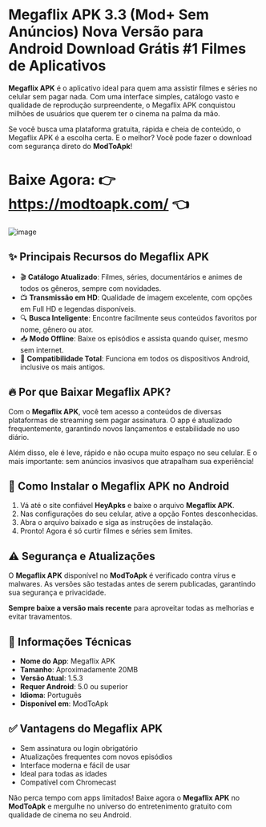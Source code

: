 # Megaflix APK 3.3 (Mod+ Sem Anúncios) Nova Versão para Android Download Grátis #1 Filmes de Aplicativos

**Megaflix APK** é o aplicativo ideal para quem ama assistir filmes e séries no celular sem pagar nada. Com uma interface simples, catálogo vasto e qualidade de reprodução surpreendente, o Megaflix APK conquistou milhões de usuários que querem ter o cinema na palma da mão.

Se você busca uma plataforma gratuita, rápida e cheia de conteúdo, o Megaflix APK é a escolha certa. E o melhor? Você pode fazer o download com segurança direto do **ModToApk**!


# Baixe Agora: 👉 https://modtoapk.com/ 👈

![image](https://github.com/user-attachments/assets/45a073cb-cb3d-43b8-b0e3-6dfecfefc5bc)

## ✨ Principais Recursos do Megaflix APK

- 🎬 **Catálogo Atualizado**: Filmes, séries, documentários e animes de todos os gêneros, sempre com novidades.
- 📺 **Transmissão em HD**: Qualidade de imagem excelente, com opções em Full HD e legendas disponíveis.
- 🔍 **Busca Inteligente**: Encontre facilmente seus conteúdos favoritos por nome, gênero ou ator.
- 📥 **Modo Offline**: Baixe os episódios e assista quando quiser, mesmo sem internet.
- 📱 **Compatibilidade Total**: Funciona em todos os dispositivos Android, inclusive os mais antigos.


## 🔥 Por que Baixar Megaflix APK?

Com o **Megaflix APK**, você tem acesso a conteúdos de diversas plataformas de streaming sem pagar assinatura. O app é atualizado frequentemente, garantindo novos lançamentos e estabilidade no uso diário.

Além disso, ele é leve, rápido e não ocupa muito espaço no seu celular. E o mais importante: sem anúncios invasivos que atrapalham sua experiência!

## 📲 Como Instalar o Megaflix APK no Android

1. Vá até o site confiável **HeyApks** e baixe o arquivo **Megaflix APK**.
2. Nas configurações do seu celular, ative a opção Fontes desconhecidas.
3. Abra o arquivo baixado e siga as instruções de instalação.
4. Pronto! Agora é só curtir filmes e séries sem limites.

## ⚠️ Segurança e Atualizações

O **Megaflix APK** disponível no **ModToApk** é verificado contra vírus e malwares. As versões são testadas antes de serem publicadas, garantindo sua segurança e privacidade.

**Sempre baixe a versão mais recente** para aproveitar todas as melhorias e evitar travamentos.

## 📌 Informações Técnicas

- **Nome do App**: Megaflix APK  
- **Tamanho**: Aproximadamente 20MB  
- **Versão Atual**: 1.5.3  
- **Requer Android**: 5.0 ou superior  
- **Idioma**: Português  
- **Disponível em**: ModToApk

## ✅ Vantagens do Megaflix APK

- Sem assinatura ou login obrigatório  
- Atualizações frequentes com novos episódios  
- Interface moderna e fácil de usar  
- Ideal para todas as idades  
- Compatível com Chromecast

Não perca tempo com apps limitados! Baixe agora o **Megaflix APK** no **ModToApk** e mergulhe no universo do entretenimento gratuito com qualidade de cinema no seu Android.
